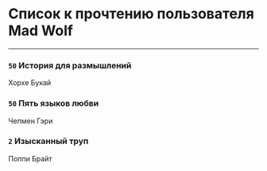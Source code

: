 # Список к прочтению пользователя Mad Wolf
---

### `50` История для размышлений
Хорхе Букай

### `50` Пять языков любви
Чепмен Гэри

### `2` Изысканный труп
Поппи Брайт

